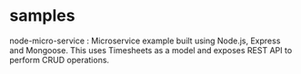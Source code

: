 # samples
node-micro-service : Microservice example built using Node.js, Express and Mongoose. This uses Timesheets as a model and exposes REST API to perform CRUD operations.
